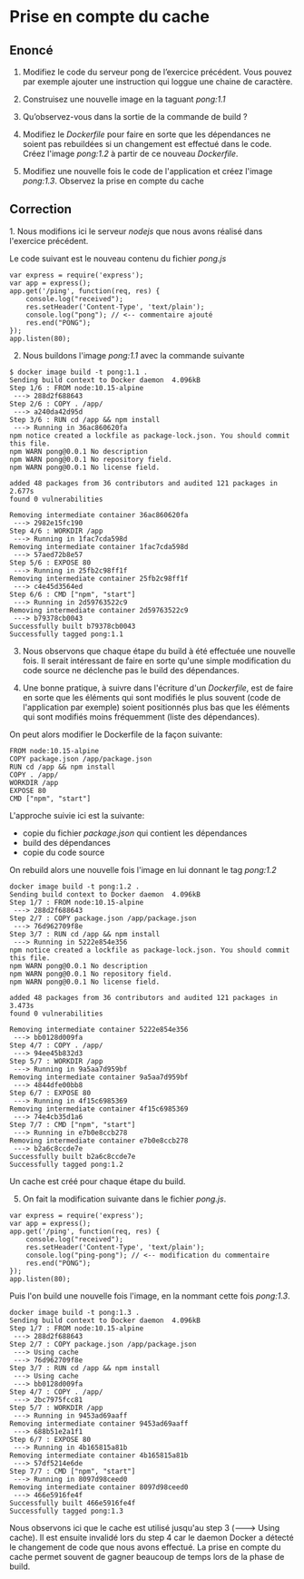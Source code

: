 # Prise en compte du cache

## Enoncé

1. Modifiez le code du serveur pong de l’exercice précédent. Vous pouvez par exemple ajouter une instruction qui loggue une chaine de caractère.

2. Construisez une nouvelle image en la taguant *pong:1.1*

3. Qu’observez-vous dans la sortie de la commande de build ?

4. Modifiez le *Dockerfile* pour faire en sorte que les dépendances ne soient pas rebuildées si un changement est effectué dans le code. Créez l'image *pong:1.2* à partir de ce nouveau *Dockerfile*.

5. Modifiez une nouvelle fois le code de l'application et créez l'image *pong:1.3*. Observez la prise en compte du cache

## Correction

1. Nous modifions ici le serveur *nodejs* que nous avons réalisé dans l'exercice précédent.

Le code suivant est le nouveau contenu du fichier *pong.js*

```
var express = require('express');
var app = express();
app.get('/ping', function(req, res) {
    console.log("received");
    res.setHeader('Content-Type', 'text/plain');
    console.log("pong"); // <-- commentaire ajouté
    res.end("PONG");
});
app.listen(80);
```

2. Nous buildons l'image *pong:1.1* avec la commande suivante

```
$ docker image build -t pong:1.1 .
Sending build context to Docker daemon  4.096kB
Step 1/6 : FROM node:10.15-alpine
 ---> 288d2f688643
Step 2/6 : COPY . /app/
 ---> a240da42d95d
Step 3/6 : RUN cd /app && npm install
 ---> Running in 36ac860620fa
npm notice created a lockfile as package-lock.json. You should commit this file.
npm WARN pong@0.0.1 No description
npm WARN pong@0.0.1 No repository field.
npm WARN pong@0.0.1 No license field.

added 48 packages from 36 contributors and audited 121 packages in 2.677s
found 0 vulnerabilities

Removing intermediate container 36ac860620fa
 ---> 2982e15fc190
Step 4/6 : WORKDIR /app
 ---> Running in 1fac7cda598d
Removing intermediate container 1fac7cda598d
 ---> 57aed72b8e57
Step 5/6 : EXPOSE 80
 ---> Running in 25fb2c98ff1f
Removing intermediate container 25fb2c98ff1f
 ---> c4e45d3564ed
Step 6/6 : CMD ["npm", "start"]
 ---> Running in 2d59763522c9
Removing intermediate container 2d59763522c9
 ---> b79378cb0043
Successfully built b79378cb0043
Successfully tagged pong:1.1
```

3. Nous observons que chaque étape du build à été effectuée une nouvelle fois.
Il serait intéressant de faire en sorte qu'une simple modification du code source ne déclenche pas le build des dépendances.

4. Une bonne pratique, à suivre dans l'écriture d'un *Dockerfile*, est de faire en sorte que les éléments qui sont modifiés le plus souvent (code de l'application par exemple) soient positionnés plus bas que les éléments qui sont modifiés moins fréquemment (liste des dépendances).

On peut alors modifier le Dockerfile de la façon suivante:

```
FROM node:10.15-alpine
COPY package.json /app/package.json
RUN cd /app && npm install
COPY . /app/
WORKDIR /app
EXPOSE 80
CMD ["npm", "start"]
```

L'approche suivie ici est la suivante:
- copie du fichier *package.json* qui contient les dépendances
- build des dépendances
- copie du code source

On rebuild alors une nouvelle fois l'image en lui donnant le tag *pong:1.2*

```
docker image build -t pong:1.2 .
Sending build context to Docker daemon  4.096kB
Step 1/7 : FROM node:10.15-alpine
 ---> 288d2f688643
Step 2/7 : COPY package.json /app/package.json
 ---> 76d962709f8e
Step 3/7 : RUN cd /app && npm install
 ---> Running in 5222e854e356
npm notice created a lockfile as package-lock.json. You should commit this file.
npm WARN pong@0.0.1 No description
npm WARN pong@0.0.1 No repository field.
npm WARN pong@0.0.1 No license field.

added 48 packages from 36 contributors and audited 121 packages in 3.473s
found 0 vulnerabilities

Removing intermediate container 5222e854e356
 ---> bb0128d009fa
Step 4/7 : COPY . /app/
 ---> 94ee45b832d3
Step 5/7 : WORKDIR /app
 ---> Running in 9a5aa7d959bf
Removing intermediate container 9a5aa7d959bf
 ---> 4844dfe00bb8
Step 6/7 : EXPOSE 80
 ---> Running in 4f15c6985369
Removing intermediate container 4f15c6985369
 ---> 74e4cb35d1a6
Step 7/7 : CMD ["npm", "start"]
 ---> Running in e7b0e8ccb278
Removing intermediate container e7b0e8ccb278
 ---> b2a6c8ccde7e
Successfully built b2a6c8ccde7e
Successfully tagged pong:1.2
```

Un cache est créé pour chaque étape du build.

5. On fait la modification suivante dans le fichier *pong.js*.

```
var express = require('express');
var app = express();
app.get('/ping', function(req, res) {
    console.log("received");
    res.setHeader('Content-Type', 'text/plain');
    console.log("ping-pong"); // <-- modification du commentaire
    res.end("PONG");
});
app.listen(80);
```

Puis l'on build une nouvelle fois l'image, en la nommant cette fois *pong:1.3*.

```
docker image build -t pong:1.3 .
Sending build context to Docker daemon  4.096kB
Step 1/7 : FROM node:10.15-alpine
 ---> 288d2f688643
Step 2/7 : COPY package.json /app/package.json
 ---> Using cache
 ---> 76d962709f8e
Step 3/7 : RUN cd /app && npm install
 ---> Using cache
 ---> bb0128d009fa
Step 4/7 : COPY . /app/
 ---> 2bc7975fcc81
Step 5/7 : WORKDIR /app
 ---> Running in 9453ad69aaff
Removing intermediate container 9453ad69aaff
 ---> 688b51e2a1f1
Step 6/7 : EXPOSE 80
 ---> Running in 4b165815a81b
Removing intermediate container 4b165815a81b
 ---> 57df5214e6de
Step 7/7 : CMD ["npm", "start"]
 ---> Running in 8097d98ceed0
Removing intermediate container 8097d98ceed0
 ---> 466e5916fe4f
Successfully built 466e5916fe4f
Successfully tagged pong:1.3
```

Nous observons ici que le cache est utilisé jusqu'au step 3 (---> Using cache). Il est ensuite invalidé lors du step 4 car le daemon Docker a détecté le changement de code que nous avons effectué. La prise en compte du cache permet souvent de gagner beaucoup de temps lors de la phase de build.
